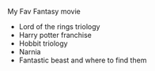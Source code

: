 My Fav Fantasy movie
- Lord of the rings triology
- Harry potter franchise
- Hobbit triology
- Narnia
- Fantastic beast and where to find them
